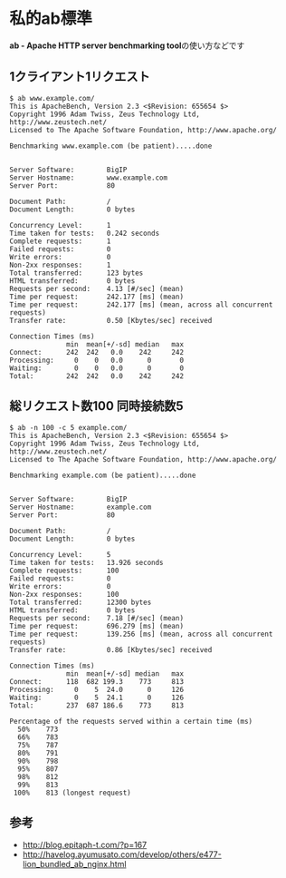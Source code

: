 # 私的ab標準

**ab - Apache HTTP server benchmarking tool**の使い方などです

## 1クライアント1リクエスト
    $ ab www.example.com/
    This is ApacheBench, Version 2.3 <$Revision: 655654 $>
    Copyright 1996 Adam Twiss, Zeus Technology Ltd, http://www.zeustech.net/
    Licensed to The Apache Software Foundation, http://www.apache.org/

    Benchmarking www.example.com (be patient).....done


    Server Software:        BigIP
    Server Hostname:        www.example.com
    Server Port:            80

    Document Path:          /
    Document Length:        0 bytes

    Concurrency Level:      1
    Time taken for tests:   0.242 seconds
    Complete requests:      1
    Failed requests:        0
    Write errors:           0
    Non-2xx responses:      1
    Total transferred:      123 bytes
    HTML transferred:       0 bytes
    Requests per second:    4.13 [#/sec] (mean)
    Time per request:       242.177 [ms] (mean)
    Time per request:       242.177 [ms] (mean, across all concurrent requests)
    Transfer rate:          0.50 [Kbytes/sec] received

    Connection Times (ms)
                  min  mean[+/-sd] median   max
    Connect:      242  242   0.0    242     242
    Processing:     0    0   0.0      0       0
    Waiting:        0    0   0.0      0       0
    Total:        242  242   0.0    242     242


## 総リクエスト数100 同時接続数5
    $ ab -n 100 -c 5 example.com/
    This is ApacheBench, Version 2.3 <$Revision: 655654 $>
    Copyright 1996 Adam Twiss, Zeus Technology Ltd, http://www.zeustech.net/
    Licensed to The Apache Software Foundation, http://www.apache.org/

    Benchmarking example.com (be patient).....done


    Server Software:        BigIP
    Server Hostname:        example.com
    Server Port:            80

    Document Path:          /
    Document Length:        0 bytes

    Concurrency Level:      5
    Time taken for tests:   13.926 seconds
    Complete requests:      100
    Failed requests:        0
    Write errors:           0
    Non-2xx responses:      100
    Total transferred:      12300 bytes
    HTML transferred:       0 bytes
    Requests per second:    7.18 [#/sec] (mean)
    Time per request:       696.279 [ms] (mean)
    Time per request:       139.256 [ms] (mean, across all concurrent requests)
    Transfer rate:          0.86 [Kbytes/sec] received

    Connection Times (ms)
                  min  mean[+/-sd] median   max
    Connect:      118  682 199.3    773     813
    Processing:     0    5  24.0      0     126
    Waiting:        0    5  24.1      0     126
    Total:        237  687 186.6    773     813

    Percentage of the requests served within a certain time (ms)
      50%    773
      66%    783
      75%    787
      80%    791
      90%    798
      95%    807
      98%    812
      99%    813
     100%    813 (longest request)



## 参考
- <http://blog.epitaph-t.com/?p=167>
- <http://havelog.ayumusato.com/develop/others/e477-lion_bundled_ab_nginx.html>



